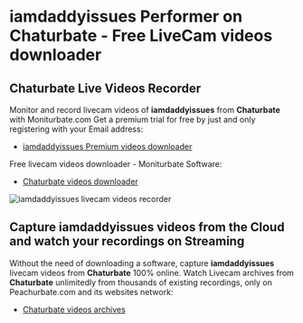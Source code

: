 # iamdaddyissues Performer on Chaturbate - Free LiveCam videos downloader

## Chaturbate Live Videos Recorder

Monitor and record livecam videos of **iamdaddyissues** from **Chaturbate** with Moniturbate.com
Get a premium trial for free by just and only registering with your Email address:
* [iamdaddyissues Premium videos downloader](https://moniturbate.com/request-demo-licence-key.html)

Free livecam videos downloader - Moniturbate Software:
* [Chaturbate videos downloader](https://moniturbate.com/moniturbate-download-software.html)

![iamdaddyissues livecam videos recorder](https://peachurnet.com/templates/moniturbate-software.png)


## Capture iamdaddyissues videos from the Cloud and watch your recordings on Streaming

Without the need of downloading a software, capture **iamdaddyissues** livecam videos from **Chaturbate** 100% online.
Watch Livecam archives from **Chaturbate** unlimitedly from thousands of existing recordings, only on Peachurbate.com and its websites network:
* [Chaturbate videos archives](https://peachurnet.com/)